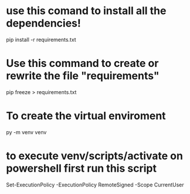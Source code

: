 # use this comand to install all the dependencies!
pip install -r requirements.txt

# Use this command to create or rewrite the file "requirements" 
pip freeze > requirements.txt

# To create the virtual enviroment 
py -m venv venv 



# to execute venv/scripts/activate on powershell first run this script
Set-ExecutionPolicy -ExecutionPolicy RemoteSigned -Scope CurrentUser

